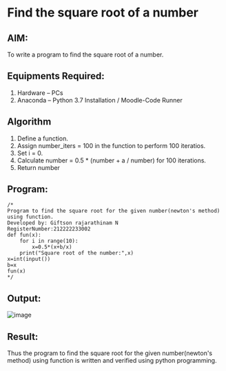 # Find the square root of a number

## AIM:
To write a program to find the square root of a number.

## Equipments Required:
1. Hardware – PCs
2. Anaconda – Python 3.7 Installation / Moodle-Code Runner

## Algorithm
1. Define a function.
2. Assign number_iters = 100 in the function to perform 100 iteratios.
3. Set i = 0.
4. Calculate  number = 0.5 * (number + a / number) for 100 iterations.
5. Return number

## Program:
```
/*
Program to find the square root for the given number(newton's method) using function.
Developed by: Giftson rajarathinam N
RegisterNumber:212222233002
def fun(x):
    for i in range(10):
        x=0.5*(x+b/x)
    print("Square root of the number:",x)
x=int(input())
b=x
fun(x)
*/
```

## Output:
![image](https://github.com/gifty003/Square-root-of-a-number/assets/145822352/bf1a9ba9-09c6-4010-b699-4477bd9aca42)



## Result:
Thus the program to find the square root for the given number(newton's method) using function is written and verified using python programming.
